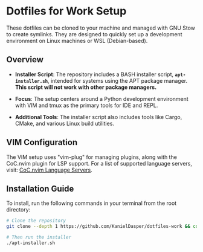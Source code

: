 # Dotfiles for Work Setup

These dotfiles can be cloned to your machine and managed with GNU Stow to create symlinks. They are designed to quickly set up a development environment on Linux machines or WSL (Debian-based).

## Overview

- **Installer Script**: The repository includes a BASH installer script, **`apt-installer.sh`**, intended for systems using the APT package manager. **This script will not work with other package managers.**

- **Focus**: The setup centers around a Python development environment with VIM and tmux as the primary tools for IDE and REPL.

- **Additional Tools**: The installer script also includes tools like Cargo, CMake, and various Linux build utilities.

## VIM Configuration

The VIM setup uses "vim-plug" for managing plugins, along with the CoC.nvim plugin for LSP support. For a list of supported language servers, visit: [CoC.nvim Language Servers](https://github.com/neoclide/coc.nvim/wiki/Language-servers).

## Installation Guide

To install, run the following commands in your terminal from the root directory:

```bash
# Clone the repository
git clone --depth 1 https://github.com/KanielDasper/dotfiles-work && cd dotfiles-work

# Then run the installer
./apt-installer.sh
```
